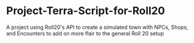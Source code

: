 # Project-Terra-Script-for-Roll20
A project using Roll20's API to create a simulated town with NPCs, Shops, and Encounters to add on more flair to the general Roll 20 setup

